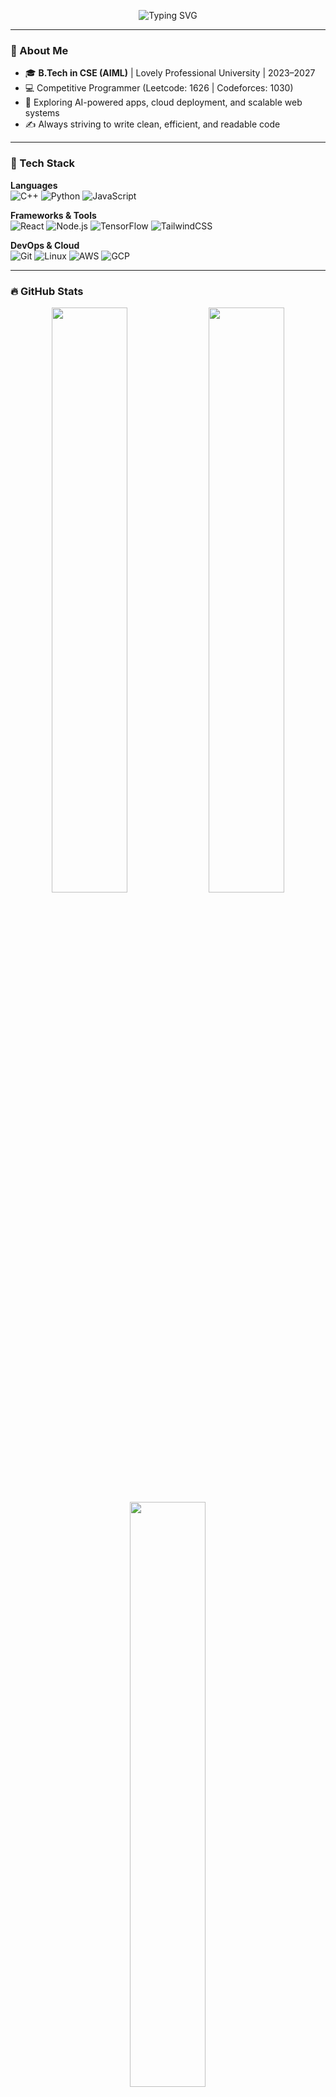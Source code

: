 <p align="center">
  <img src="https://readme-typing-svg.herokuapp.com?font=Fira+Code&size=28&pause=1000&color=F7F7F7&center=true&vCenter=true&width=800&lines=Hi+%F0%9F%91%8B%2C+I'm+Pankaj+Bashera!;Aspiring+Software+Engineer;AI+%26+Web+Dev+Enthusiast;Let's+Build+Cool+Things+Together+%F0%9F%9A%80" alt="Typing SVG" />
</p>

---

### 🧠 About Me

- 🎓 **B.Tech in CSE (AIML)** | Lovely Professional University | 2023–2027
- 💻 Competitive Programmer (Leetcode: 1626 | Codeforces: 1030)
- 🌱 Exploring AI-powered apps, cloud deployment, and scalable web systems
- ✍️ Always striving to write clean, efficient, and readable code

---

### 💼 Tech Stack

**Languages**  
![C++](https://img.shields.io/badge/C++-00599C?style=for-the-badge&logo=c%2B%2B&logoColor=white)
![Python](https://img.shields.io/badge/Python-3776AB?style=for-the-badge&logo=python&logoColor=white)
![JavaScript](https://img.shields.io/badge/JavaScript-F7DF1E?style=for-the-badge&logo=javascript&logoColor=black)

**Frameworks & Tools**  
![React](https://img.shields.io/badge/React-20232A?style=for-the-badge&logo=react&logoColor=61DAFB)
![Node.js](https://img.shields.io/badge/Node.js-339933?style=for-the-badge&logo=nodedotjs&logoColor=white)
![TensorFlow](https://img.shields.io/badge/TensorFlow-FF6F00?style=for-the-badge&logo=tensorflow&logoColor=white)
![TailwindCSS](https://img.shields.io/badge/Tailwind_CSS-38B2AC?style=for-the-badge&logo=tailwind-css&logoColor=white)

**DevOps & Cloud**  
![Git](https://img.shields.io/badge/Git-F05032?style=for-the-badge&logo=git&logoColor=white)
![Linux](https://img.shields.io/badge/Linux-FCC624?style=for-the-badge&logo=linux&logoColor=black)
![AWS](https://img.shields.io/badge/AWS-232F3E?style=for-the-badge&logo=amazon-aws&logoColor=white)
![GCP](https://img.shields.io/badge/Google_Cloud-4285F4?style=for-the-badge&logo=google-cloud&logoColor=white)

---

### 🔥 GitHub Stats

<p align="center">
  <img src="https://github-readme-stats.vercel.app/api?username=Pankaj-Bashera&show_icons=true&theme=tokyonight&hide_border=true&count_private=true" width="49%" />
  <img src="https://github-readme-streak-stats.herokuapp.com/?user=Pankaj-Bashera&theme=tokyonight&hide_border=true" width="49%" />
  <img src="https://github-readme-stats.vercel.app/api/top-langs/?username=Pankaj-Bashera&layout=compact&theme=tokyonight&hide_border=true" width="49%" />
</p>

---

### 🏁 Competitive Programming Stats

<p align="center">
  <img src="https://leetcard.jacoblin.cool/Pankaj-Bashera?theme=dark&font=Baloo&ext=contest" alt="LeetCode Contest Rating" />
  &nbsp;
  <img src="https://cf.leed.at?id=Pankaj_Bashera" alt="Codeforces Stats Card" height="230"/>
  <br/>
  <img src="https://cftracker.netlify.app/api/profile?handle=Pankaj_Bashera&chart=rating" alt="Codeforces Rating Graph" width="600"/>
</p>

---

### 🚀 Featured Projects

| Project | Description | Tech Stack |
|--------|-------------|------------|
| [🔗 Waste Management System](https://github.com/Pankaj-Bashera/Waste-Management-System) | Web app to monitor & manage waste data interactively. | HTML, CSS, JS, Python |
| [🔗 Sentiment Analysis](https://github.com/Pankaj-Bashera/Sentiment-Analysis-NN) | Real-time sentiment analyzer using a DNN model and React. | Python, TensorFlow, React |

---

### 🧰 My Toolkit

<p align="center">
  <img src="https://skillicons.dev/icons?i=cpp,python,js,react,nodejs,html,css,tailwind,tensorflow,git,github,linux,aws,gcp,vscode" />
</p>

---

### 📫 Connect With Me

[![LinkedIn](https://img.shields.io/badge/LinkedIn-blue?style=for-the-badge&logo=linkedin&logoColor=white)](https://www.linkedin.com/in/pankajb1)
[![GitHub](https://img.shields.io/badge/GitHub-181717?style=for-the-badge&logo=github&logoColor=white)](https://github.com/Pankaj-Bashera)
[![Gmail](https://img.shields.io/badge/Email-D14836?style=for-the-badge&logo=gmail&logoColor=white)](mailto:pankajbashera1211@gmail.com)

---

### 💡 Quote
> _“Consistency beats intensity — every single time.”_

---


